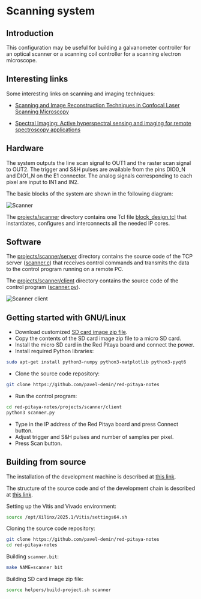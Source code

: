 # Scanning system

## Introduction

This configuration may be useful for building a galvanometer controller for an optical scanner or a scanning coil controller for a scanning electron microscope.

## Interesting links

Some interesting links on scanning and imaging techniques:

- [Scanning and Image Reconstruction Techniques in Confocal Laser Scanning Microscopy](https://www.intechopen.com/chapters/15823)

- [Spectral Imaging: Active hyperspectral sensing and imaging for remote spectroscopy applications](https://www.laserfocusworld.com/test-measurement/spectroscopy/article/16556842/spectral-imaging-active-hyperspectral-sensing-and-imaging-for-remote-spectroscopy-applications)

## Hardware

The system outputs the line scan signal to OUT1 and the raster scan signal to OUT2. The trigger and S&H pulses are available from the pins DIO0_N and DIO1_N on the E1 connector. The analog signals corresponding to each pixel are input to IN1 and IN2.

The basic blocks of the system are shown in the following diagram:

![Scanner](/img/scanner.png)

The [projects/scanner]($source$/projects/scanner) directory contains one Tcl file [block_design.tcl]($source$/projects/scanner/block_design.tcl) that instantiates, configures and interconnects all the needed IP cores.

## Software

The [projects/scanner/server]($source$/projects/scanner/server) directory contains the source code of the TCP server ([scanner.c]($source$/projects/scanner/server/scanner.c)) that receives control commands and transmits the data to the control program running on a remote PC.

The [projects/scanner/client]($source$/projects/scanner/client) directory contains the source code of the control program ([scanner.py]($source$/projects/scanner/client/scanner.py)).

![Scanner client](/img/scanner-client.png)

## Getting started with GNU/Linux

- Download customized [SD card image zip file]($scanner_image$).
- Copy the contents of the SD card image zip file to a micro SD card.
- Install the micro SD card in the Red Pitaya board and connect the power.
- Install required Python libraries:

```bash
sudo apt-get install python3-numpy python3-matplotlib python3-pyqt6
```

- Clone the source code repository:

```bash
git clone https://github.com/pavel-demin/red-pitaya-notes
```

- Run the control program:

```bash
cd red-pitaya-notes/projects/scanner/client
python3 scanner.py
```

- Type in the IP address of the Red Pitaya board and press Connect button.
- Adjust trigger and S&H pulses and number of samples per pixel.
- Press Scan button.

## Building from source

The installation of the development machine is described at [this link](/development-machine/).

The structure of the source code and of the development chain is described at [this link](/led-blinker/).

Setting up the Vitis and Vivado environment:

```bash
source /opt/Xilinx/2025.1/Vitis/settings64.sh
```

Cloning the source code repository:

```bash
git clone https://github.com/pavel-demin/red-pitaya-notes
cd red-pitaya-notes
```

Building `scanner.bit`:

```bash
make NAME=scanner bit
```

Building SD card image zip file:

```bash
source helpers/build-project.sh scanner
```
